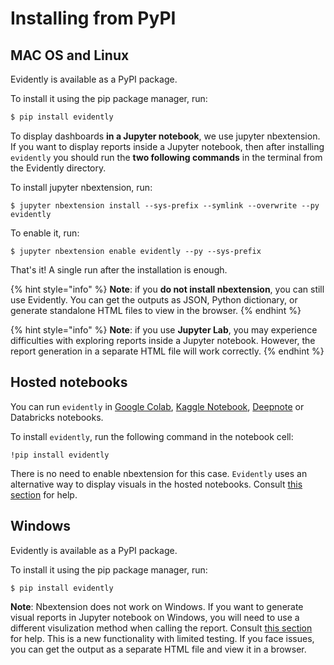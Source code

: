 # Installing from PyPI

## MAC OS and Linux

Evidently is available as a PyPI package.

To install it using the pip package manager, run:

```bash
$ pip install evidently
```

To display dashboards **in a Jupyter notebook**, we use jupyter nbextension. If you want to display reports inside a Jupyter notebook, then after installing `evidently` you should run the **two following commands** in the terminal from the Evidently directory. 

To install jupyter nbextension, run:

```
$ jupyter nbextension install --sys-prefix --symlink --overwrite --py evidently
```

To enable it, run:

```
$ jupyter nbextension enable evidently --py --sys-prefix
```

That's it! A single run after the installation is enough. 

{% hint style="info" %}
**Note**: if you **do not install nbextension**, you can still use Evidently. You can get the outputs as JSON, Python dictionary, or generate standalone HTML files to view in the browser.
{% endhint %}

{% hint style="info" %}
**Note**: if you use **Jupyter Lab**, you may experience difficulties with exploring reports inside a Jupyter notebook. However, the report generation in a separate HTML file will work correctly.
{% endhint %}

## Hosted notebooks

You can run `evidently` in [Google Colab](https://colab.research.google.com), [Kaggle Notebook](https://www.kaggle.com/code), [Deepnote](https://deepnote.com) or Databricks notebooks.

To install `evidently`, run the following command in the notebook cell:

```
!pip install evidently
```

There is no need to enable nbextension for this case. `Evidently` uses an alternative way to display visuals in the hosted notebooks. Consult [this section](../integrations/notebook-environments.md) for help.

## Windows

Evidently is available as a PyPI package.

To install it using the pip package manager, run:

```bash
$ pip install evidently
```

**Note**: Nbextension does not work on Windows. If you want to generate visual reports in Jupyter notebook on Windows, you will need to use a different visulization method when calling the report. Consult [this section](../integrations/notebook-environments.md) for help. This is a new functionality with limited testing. If you face issues, you can get the output as a separate HTML file and view it in a browser.

